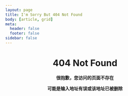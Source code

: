 ```yaml
---
layout: page
title: I'm Sorry But 404 Not Found
body: [article, grid]
meta:
  header: false
  footer: false
sidebar: false
---
```


# <center>**404 Not Found**</center>

**<center>很抱歉，您访问的页面不存在</center>**

**<center>可能是输入地址有误或该地址已被删除</center>**